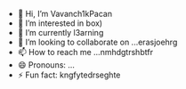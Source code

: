 - 👋 Hi, I’m Vavanch1kPacan
- 👀 I’m interested in box)
- 🌱 I’m currently l3arning 
- 💞️ I’m looking to collaborate on ...erasjoehrg
- 📫 How to reach me ...nmhdgtrshbtfr
- 😄 Pronouns: ...
- ⚡ Fun fact: kngfytedrseghte
<!---
VavanchikPacan/VavanchikPacan is a ✨ special ✨ repository because its `README.md` (this file) appears on your GitHub profile.
You can click the Preview link to take a look at your changes.
--->
